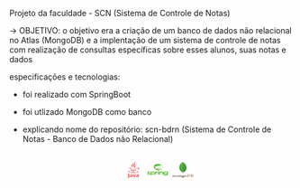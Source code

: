 Projeto da faculdade - SCN (Sistema de Controle de Notas) <br>

-> OBJETIVO: o objetivo era a criação de um banco de dados não relacional no Atlas (MongoDB) e a implentação de um sistema de controle de notas com realização de consultas específicas sobre esses alunos, suas notas e dados

especificações e tecnologias:
- foi realizado com SpringBoot
- foi utlizado MongoDB como banco

- explicando nome do repositório: scn-bdrn (Sistema de Controle de Notas - Banco de Dados não Relacional)

  <div style="display: inline_block; padding: 0 auto" align="center"><br>
  <img align="center" alt="Java" height="30" width="40" href="#" src="https://raw.githubusercontent.com/devicons/devicon/1119b9f84c0290e0f0b38982099a2bd027a48bf1/icons/java/java-plain-wordmark.svg">
  <img align="center" alt="Spring Boot" height="30" width="40" href="#" src="https://raw.githubusercontent.com/devicons/devicon/1119b9f84c0290e0f0b38982099a2bd027a48bf1/icons/spring/spring-original-wordmark.svg">
  <img align="center" alt="MongoDB" height="30" width="40" href="#" src="https://raw.githubusercontent.com/devicons/devicon/1119b9f84c0290e0f0b38982099a2bd027a48bf1/icons/mongodb/mongodb-original-wordmark.svg">
  </div>
